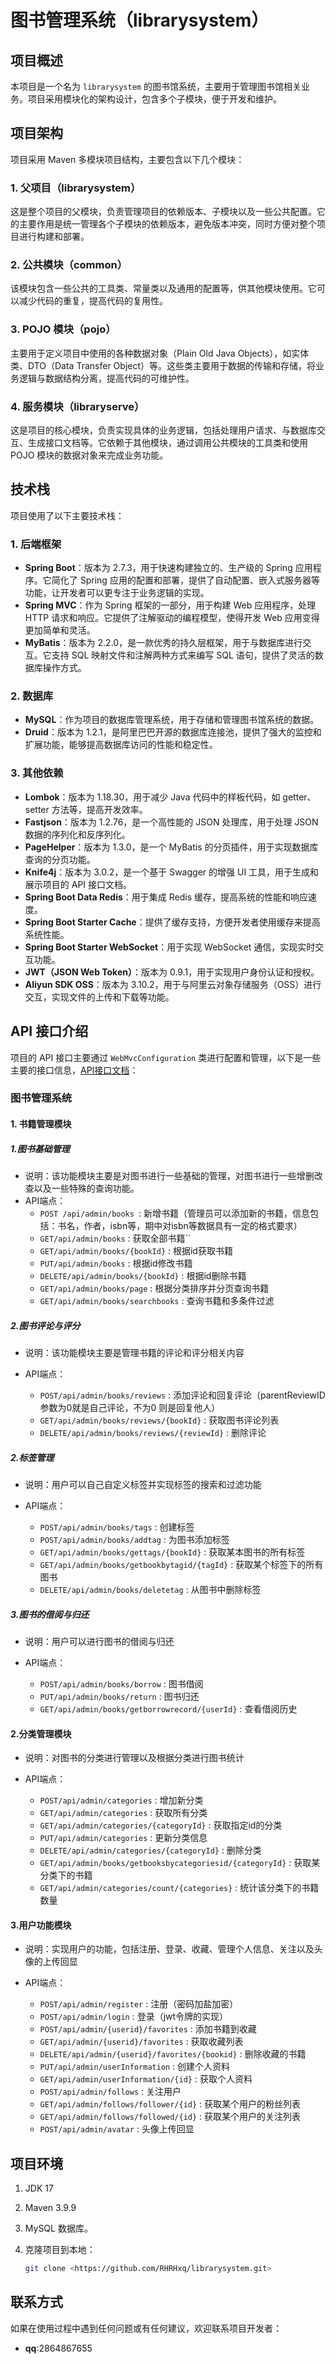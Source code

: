 

# 图书管理系统（librarysystem）

## 项目概述

本项目是一个名为 `librarysystem` 的图书馆系统，主要用于管理图书馆相关业务。项目采用模块化的架构设计，包含多个子模块，便于开发和维护。

## 项目架构

项目采用 Maven 多模块项目结构，主要包含以下几个模块：

### 1. 父项目（librarysystem）

这是整个项目的父模块，负责管理项目的依赖版本、子模块以及一些公共配置。它的主要作用是统一管理各个子模块的依赖版本，避免版本冲突，同时方便对整个项目进行构建和部署。

### 2. 公共模块（common）

该模块包含一些公共的工具类、常量类以及通用的配置等，供其他模块使用。它可以减少代码的重复，提高代码的复用性。

### 3. POJO 模块（pojo）

主要用于定义项目中使用的各种数据对象（Plain Old Java Objects），如实体类、DTO（Data Transfer Object）等。这些类主要用于数据的传输和存储，将业务逻辑与数据结构分离，提高代码的可维护性。

### 4. 服务模块（libraryserve）

这是项目的核心模块，负责实现具体的业务逻辑，包括处理用户请求、与数据库交互、生成接口文档等。它依赖于其他模块，通过调用公共模块的工具类和使用 POJO 模块的数据对象来完成业务功能。

## 技术栈

项目使用了以下主要技术栈：

### 1. 后端框架

- **Spring Boot**：版本为 2.7.3，用于快速构建独立的、生产级的 Spring 应用程序。它简化了 Spring 应用的配置和部署，提供了自动配置、嵌入式服务器等功能，让开发者可以更专注于业务逻辑的实现。
- **Spring MVC**：作为 Spring 框架的一部分，用于构建 Web 应用程序，处理 HTTP 请求和响应。它提供了注解驱动的编程模型，使得开发 Web 应用变得更加简单和灵活。
- **MyBatis**：版本为 2.2.0，是一款优秀的持久层框架，用于与数据库进行交互。它支持 SQL 映射文件和注解两种方式来编写 SQL 语句，提供了灵活的数据库操作方式。

### 2. 数据库

- **MySQL**：作为项目的数据库管理系统，用于存储和管理图书馆系统的数据。
- **Druid**：版本为 1.2.1，是阿里巴巴开源的数据库连接池，提供了强大的监控和扩展功能，能够提高数据库访问的性能和稳定性。

### 3. 其他依赖

- **Lombok**：版本为 1.18.30，用于减少 Java 代码中的样板代码，如 getter、setter 方法等，提高开发效率。
- **Fastjson**：版本为 1.2.76，是一个高性能的 JSON 处理库，用于处理 JSON 数据的序列化和反序列化。
- **PageHelper**：版本为 1.3.0，是一个 MyBatis 的分页插件，用于实现数据库查询的分页功能。
- **Knife4j**：版本为 3.0.2，是一个基于 Swagger 的增强 UI 工具，用于生成和展示项目的 API 接口文档。
- **Spring Boot Data Redis**：用于集成 Redis 缓存，提高系统的性能和响应速度。
- **Spring Boot Starter Cache**：提供了缓存支持，方便开发者使用缓存来提高系统性能。
- **Spring Boot Starter WebSocket**：用于实现 WebSocket 通信，实现实时交互功能。
- **JWT（JSON Web Token）**：版本为 0.9.1，用于实现用户身份认证和授权。
- **Aliyun SDK OSS**：版本为 3.10.2，用于与阿里云对象存储服务（OSS）进行交互，实现文件的上传和下载等功能。

## API 接口介绍

项目的 API 接口主要通过 `WebMvcConfiguration` 类进行配置和管理，以下是一些主要的接口信息，[API接口文档](./图书管理系统后端.md)：

### 图书管理系统

#### 1. 书籍管理模块

##### 1.图书基础管理

- 说明：该功能模块主要是对图书进行一些基础的管理，对图书进行一些增删改查以及一些特殊的查询功能。
- API端点：
  - `POST /api/admin/books `:  新增书籍（管理员可以添加新的书籍，信息包括：书名，作者，isbn等，期中对isbn等数据具有一定的格式要求）
  - `GET/api/admin/books` :  获取全部书籍``
  - `GET/api/admin/books/{bookId}` : 根据id获取书籍
  - `PUT/api/admin/books` : 根据id修改书籍
  - `DELETE/api/admin/books/{bookId}` : 根据id删除书籍
  - `GET/api/admin/books/page` : 根据分类排序并分页查询书籍
  - `GET/api/admin/books/searchbooks` : 查询书籍和多条件过滤

##### 2.图书评论与评分

- 说明：该功能模块主要是管理书籍的评论和评分相关内容

- API端点：
  - `POST/api/admin/books/reviews` : 添加评论和回复评论（parentReviewID参数为0就是自己评论，不为0 则是回复他人）
  - `GET/api/admin/books/reviews/{bookId}` : 获取图书评论列表
  - `DELETE/api/admin/books/reviews/{reviewId}`  : 删除评论

##### 2.标签管理

- 说明：用户可以自己自定义标签并实现标签的搜索和过滤功能

- API端点：
  - `POST/api/admin/books/tags` : 创建标签
  - `POST/api/admin/books/addtag` : 为图书添加标签
  - `GET/api/admin/books/gettags/{bookId}` : 获取某本图书的所有标签
  - `GET/api/admin/books/getbookbytagid/{tagId}` : 获取某个标签下的所有图书
  - `DELETE/api/admin/books/deletetag` : 从图书中删除标签

##### 3.图书的借阅与归还

- 说明：用户可以进行图书的借阅与归还

- API端点：
  - `POST/api/admin/books/borrow` : 图书借阅
  - `PUT/api/admin/books/return` : 图书归还
  - `GET/api/admin/books/getborrowrecord/{userId}` : 查看借阅历史

#### 2.分类管理模块

- 说明：对图书的分类进行管理以及根据分类进行图书统计

- API端点：
  - `POST/api/admin/categories` : 增加新分类
  - `GET/api/admin/categories` : 获取所有分类
  - `GET/api/admin/categories/{categoryId}` : 获取指定id的分类
  - `PUT/api/admin/categories` : 更新分类信息
  - `DELETE/api/admin/categories/{categoryId}` : 删除分类
  - `GET/api/admin/books/getbooksbycategoriesid/{categoryId}` : 获取某分类下的书籍
  - `GET/api/admin/categories/count/{categories}` : 统计该分类下的书籍数量

#### 3.用户功能模块

- 说明：实现用户的功能，包括注册、登录、收藏、管理个人信息、关注以及头像的上传回显

- API端点：
  - `POST/api/admin/register` : 注册（密码加盐加密）
  - `POST/api/admin/login` : 登录（jwt令牌的实现）
  - `POST/api/admin/{userid}/favorites` : 添加书籍到收藏
  - `GET/api/admin/{userid}/favorites` : 获取收藏列表
  - `DELETE/api/admin/{userid}/favorites/{bookid}` : 删除收藏的书籍
  - `PUT/api/admin/userInformation` : 创建个人资料
  - `GET/api/admin/userInformation/{id}` : 获取个人资料
  - `POST/api/admin/follows` : 关注用户
  - `GET/api/admin/follows/follower/{id}` : 获取某个用户的粉丝列表
  - `GET/api/admin/follows/followed/{id}` : 获取某个用户的关注列表
  - `POST/api/admin/avatar` : 头像上传回显





## 项目环境

1. JDK 17 

2. Maven 3.9.9 

3. MySQL 数据库。

4. 克隆项目到本地：

   ```sh
   git clone <https://github.com/RHRHxq/librarysystem.git>
   ```

## 联系方式

如果在使用过程中遇到任何问题或有任何建议，欢迎联系项目开发者：

- **qq**:2864867655